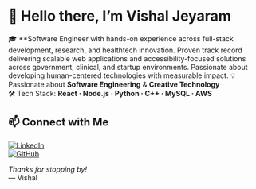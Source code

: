 # 👋 Hello there, I’m Vishal Jeyaram

🎓 **Software Engineer with hands-on experience across full-stack development, research, and healthtech innovation. Proven track record delivering scalable web applications and accessibility-focused solutions across government, clinical, and startup environments. Passionate about developing human-centered technologies with measurable impact.
💡 Passionate about **Software Engineering** & **Creative Technology**  
🛠️ Tech Stack: **React · Node.js · Python · C++ · MySQL · AWS**  

## 📫 Connect with Me

[![LinkedIn](https://img.shields.io/badge/-LinkedIn-blue?style=flat&logo=linkedin)](https://linkedin.com/in/vishaljeyaram)  
[![GitHub](https://img.shields.io/badge/-GitHub-gray?style=flat&logo=github)](https://github.com/VishalJeyaram)  

*Thanks for stopping by!*  
— Vishal  
